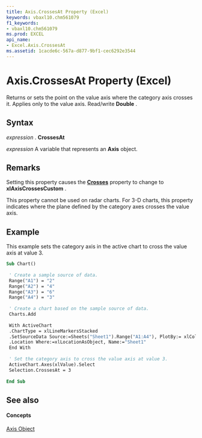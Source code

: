 ```yaml
---
title: Axis.CrossesAt Property (Excel)
keywords: vbaxl10.chm561079
f1_keywords:
- vbaxl10.chm561079
ms.prod: EXCEL
api_name:
- Excel.Axis.CrossesAt
ms.assetid: 1cacde6c-567a-d877-9bf1-cec6292e3544
---
```



# Axis.CrossesAt Property (Excel)

Returns or sets the point on the value axis where the category axis crosses it. Applies only to the value axis. Read/write  **Double** .


## Syntax

 _expression_ . **CrossesAt**

 _expression_ A variable that represents an **Axis** object.


## Remarks

Setting this property causes the  **[Crosses](axis-crosses-property-excel.md)** property to change to **xlAxisCrossesCustom** .

This property cannot be used on radar charts. For 3-D charts, this property indicates where the plane defined by the category axes crosses the value axis.


## Example

This example sets the category axis in the active chart to cross the value axis at value 3.


```vb
Sub Chart() 
 
 ' Create a sample source of data. 
 Range("A1") = "2" 
 Range("A2") = "4" 
 Range("A3") = "6" 
 Range("A4") = "3" 
 
 ' Create a chart based on the sample source of data. 
 Charts.Add 
 
 With ActiveChart 
 .ChartType = xlLineMarkersStacked 
 .SetSourceData Source:=Sheets("Sheet1").Range("A1:A4"), PlotBy:= xlColumns 
 .Location Where:=xlLocationAsObject, Name:="Sheet1" 
 End With 
 
 ' Set the category axis to cross the value axis at value 3. 
 ActiveChart.Axes(xlValue).Select 
 Selection.CrossesAt = 3 
 
End Sub
```


## See also


#### Concepts


[Axis Object](axis-object-excel.md)

